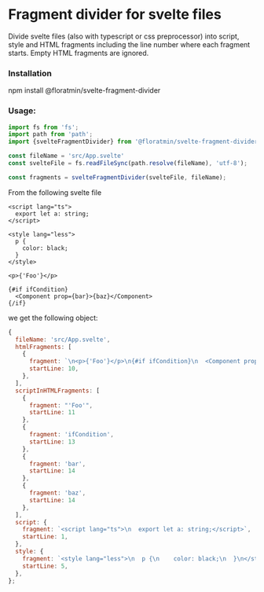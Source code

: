 # Fragment divider for svelte files

Divide svelte files (also with typescript or css preprocessor) into script, style and HTML fragments including the line number where each fragment starts. 
Empty HTML fragments are ignored.

### Installation

npm install @floratmin/svelte-fragment-divider

### Usage:

```ts
import fs from 'fs';
import path from 'path';
import {svelteFragmentDivider} from '@floratmin/svelte-fragment-divider';

const fileName = 'src/App.svelte'
const svelteFile = fs.readFileSync(path.resolve(fileName), 'utf-8');

const fragments = svelteFragmentDivider(svelteFile, fileName);
```
From the following svelte file
```
<script lang="ts">
  export let a: string;
</script>

<style lang="less">
  p {
    color: black;
  }
</style>

<p>{'Foo'}</p>

{#if ifCondition}
  <Component prop={bar}>{baz}</Component>
{/if}

```
we get the following object:
```js
{
  fileName: 'src/App.svelte',
  htmlFragments: [
    {
      fragment: `\n<p>{'Foo'}</p>\n{#if ifCondition}\n  <Component prop={bar}>{baz}</Component>\n{/if}\n`,
      startLine: 10,
    },
  ],
  scriptInHTMLFragments: [
    {
      fragment: "'Foo'",
      startLine: 11
    },
    {
      fragment: 'ifCondition',
      startLine: 13
    },
    {
      fragment: 'bar',
      startLine: 14
    },
    {
      fragment: 'baz',
      startLine: 14 
    },   
  ],     
  script: {
    fragment: `<script lang="ts">\n  export let a: string;</script>`,
    startLine: 1,   
  },
  style: {
    fragment: `<style lang="less">\n  p {\n    color: black;\n  }\n</style>`,
    startLine: 5,
  },
};
```